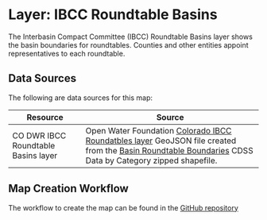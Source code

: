 # Layer: IBCC Roundtable Basins #

The Interbasin Compact Committee (IBCC) Roundtable Basins layer shows
the basin boundaries for roundtables.
Counties and other entities appoint representatives to each roundtable.

## Data Sources ##

The following are data sources for this map:

| **Resource** | **Source** |
| -- | -- |
| CO DWR IBCC Roundtable Basins layer | Open Water Foundation [Colorado IBCC Roundatbles layer](https://data.openwaterfoundation.org/state/co/ibcc/roundtables/) GeoJSON file created from the [Basin Roundtable Boundaries](https://www.colorado.gov/pacific/cdss/gis-data-category) CDSS Data by Category zipped shapefile. |

## Map Creation Workflow ##

The workflow to create the map can be found in the
[GitHub repository](https://github.com/OpenWaterFoundation/owf-infomapper-co-clear/tree/master/workflow/BasinEntities/Administration-Roundtables)

